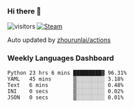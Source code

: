 ### Hi there 👋

![visitors](https://visitor-badge.glitch.me/badge?page_id=zhourunlai)
[![Steam](https://img.shields.io/badge/dynamic/json?label=Steam&query=%24.data.totalSubs&url=https%3A%2F%2Fapi.spencerwoo.com%2Fsubstats%2F%3Fsource%3DsteamGames%26queryKey%3D76561198285156854&suffix=%20Games&logo=steam&labelColor=134375&color=0b1a37&longCache=true)](http://steamcommunity.com/profiles/76561198285156854)

Auto updated by <a href="https://github.com/zhourunlai/zhourunlai/actions" target="_blank">zhourunlai/actions</a>

### Weekly Languages Dashboard

<!--PART:wakatime-->
```text
Python 23 hrs 6 mins █████████▓ 96.31%
YAML   45 mins       ▒░░░░░░░░░ 3.18%
Text   6 mins        ▒░░░░░░░░░ 0.48%
INI    0 secs        ▒░░░░░░░░░ 0.02%
JSON   0 secs        ▒░░░░░░░░░ 0.01%
```
<!--PART:wakatime-->
